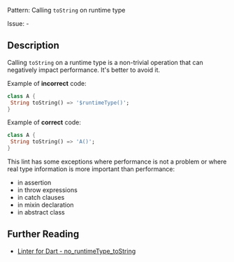 Pattern: Calling `toString` on runtime type

Issue: -

## Description

Calling `toString` on a runtime type is a non-trivial operation that can
negatively impact performance. It's better to avoid it.

Example of **incorrect** code:

```dart
class A {
 String toString() => '$runtimeType()';
}
```

Example of **correct** code:

```dart
class A {
 String toString() => 'A()';
}
```

This lint has some exceptions where performance is not a problem or where real
type information is more important than performance:

* in assertion
* in throw expressions
* in catch clauses
* in mixin declaration
* in abstract class

## Further Reading

* [Linter for Dart - no_runtimeType_toString](https://dart.dev/tools/linter-rules/no_runtimeType_toString)